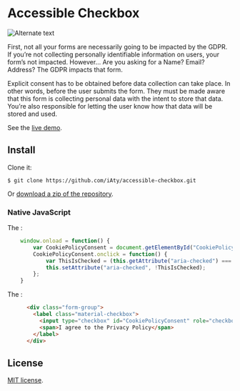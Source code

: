 # Accessible Checkbox

![Alternate text](https://github.com/iAty/accessible-checkbox/img/accessibility-pattern.jpg)

First, not all your forms are necessarily going to be impacted by the GDPR. If you’re not collecting personally identifiable information on users, your form’s not impacted. 
However… Are you asking for a Name? Email? Address? The GDPR impacts that form.

Explicit consent has to be obtained before data collection can take place. In other words, before the user submits the form. They must be made aware that this form is collecting personal data with the intent to store
that data. You’re also responsible for letting the user know how that data will be stored and used.

See the [live demo](https://github.com/iAty/accessible-checkbox.git).

## Install

Clone it:

```
$ git clone https://github.com/iAty/accessible-checkbox.git
```

Or [download a zip of the repository](https://github.com/iAty/accessible-checkbox.git).

### Native JavaScript

The :  

```js
    window.onload = function() {
        var CookiePolicyConsent = document.getElementById("CookiePolicyConsent");
        CookiePolicyConsent.onclick = function() {
            var ThisIsChecked = (this.getAttribute("aria-checked") === "true");
            this.setAttribute("aria-checked", !ThisIsChecked);
        };
    }
```

The :

```html
      <div class="form-group">
        <label class="material-checkbox">
          <input type="checkbox" id="CookiePolicyConsent" role="checkbox" aria-checked="false" tabindex="0">
          <span>I agree to the Privacy Policy</span>
        </label>
      </div>
```

## License

[MIT license](https://github.com/iAty/accessible-checkbox/blob/master/LICENSE.md).
